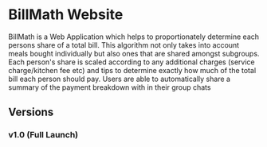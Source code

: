 # BillMath Website

BillMath is a Web Application which helps to proportionately determine each persons share of a total bill. This algorithm not only takes into account meals bought individually but also ones that are shared amongst subgroups. Each person's share is scaled according to any additional charges (service charge/kitchen fee etc) and tips to determine exactly how much of the total bill each person should pay. Users are able to automatically share a summary of the payment breakdown with in their group chats 

## Versions 

### v1.0 (Full Launch)

